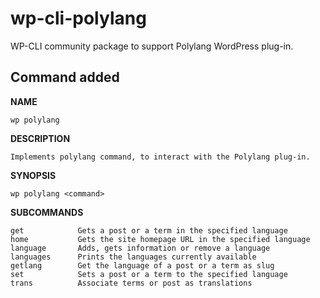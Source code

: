 wp-cli-polylang
===============
  
WP-CLI community package to support Polylang WordPress plug-in.
  
Command added
-------------

**NAME**
  
    wp polylang
  
**DESCRIPTION**
  
    Implements polylang command, to interact with the Polylang plug-in.
  
**SYNOPSIS**
  
    wp polylang <command>
  
**SUBCOMMANDS**
  
    get            Gets a post or a term in the specified language
    home           Gets the site homepage URL in the specified language
    language       Adds, gets information or remove a language
    languages      Prints the languages currently available
    getlang        Get the language of a post or a term as slug
    set            Sets a post or a term to the specified language
    trans          Associate terms or post as translations
